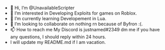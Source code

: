 - 👋 Hi, I’m @UnavailableScripter
- 👀 I’m interested in Developing Exploits for games on Roblox.
- 🌱 I’m currently learning Developement in Lua.
- 💞️ I’m looking to collaborate on nothing rn because of Byfron :(.
- 📫 How to reach me My Discord is justnamed#2349 dm me if you have any questions, I should reply within 24 hours.
-  I will update my README.md if I am vacation.

<!---
UnavailableScripter/UnavailableScripter is a ✨ special ✨ repository because its `README.md` (this file) appears on your GitHub profile.
You can click the Preview link to take a look at your changes.
--->

